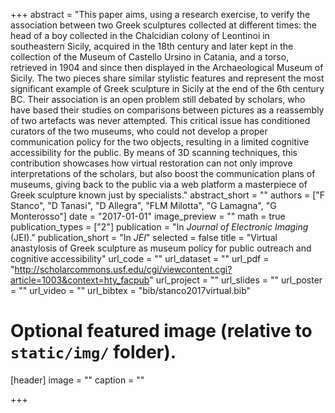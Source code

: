 +++
abstract = "This paper aims, using a research exercise, to verify the association between two Greek sculptures collected at different times: the head of a boy collected in the Chalcidian colony of Leontinoi in southeastern Sicily, acquired in the 18th century and later kept in the collection of the Museum of Castello Ursino in Catania, and a torso, retrieved  in 1904 and since then displayed in the Archaeological Museum of Sicily. The two pieces share similar stylistic features and represent the most significant example of Greek sculpture in Sicily at the end of the 6th century BC. Their association is an open problem still debated by scholars, who have based their studies on comparisons between pictures as a reassembly of two artefacts was never attempted. This critical issue has conditioned curators of the two museums, who could not develop a proper communication policy for the two objects, resulting in a limited cognitive accessibility for the public. By means of 3D scanning techniques, this contribution showcases how virtual restoration can not only improve interpretations of the scholars, but also boost the communication plans of museums, giving back to the public via a web platform a masterpiece of Greek sculpture known just by specialists."
abstract_short = ""
authors = ["F Stanco", "D Tanasi", "D Allegra", "FLM Milotta", "G Lamagna", "G Monterosso"]
date = "2017-01-01"
image_preview = ""
math = true
publication_types = ["2"]
publication = "In *Journal of Electronic Imaging* (JEI)."
publication_short = "In *JEI*"
selected = false
title = "Virtual anastylosis of Greek sculpture as museum policy for public outreach and cognitive accessibility"
url_code = ""
url_dataset = ""
url_pdf = "http://scholarcommons.usf.edu/cgi/viewcontent.cgi?article=1003&context=hty_facpub"
url_project = ""
url_slides = ""
url_poster = ""
url_video = ""
url_bibtex = "bib/stanco2017virtual.bib"

# Optional featured image (relative to `static/img/` folder).
[header]
image = ""
caption = ""

+++